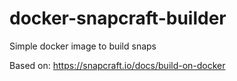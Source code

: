 # docker-snapcraft-builder
Simple docker image to build snaps

Based on: https://snapcraft.io/docs/build-on-docker
